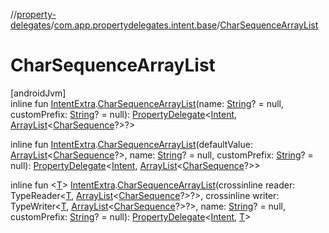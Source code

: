 //[property-delegates](../../index.md)/[com.app.propertydelegates.intent.base](index.md)/[CharSequenceArrayList](-char-sequence-array-list.md)

# CharSequenceArrayList

[androidJvm]\
inline fun [IntentExtra](../com.app.propertydelegates.intent/-intent-extra/index.md).[CharSequenceArrayList](-char-sequence-array-list.md)(name: [String](https://kotlinlang.org/api/latest/jvm/stdlib/kotlin/-string/index.html)? = null, customPrefix: [String](https://kotlinlang.org/api/latest/jvm/stdlib/kotlin/-string/index.html)? = null): [PropertyDelegate](../com.app.propertydelegates/-property-delegate/index.md)<[Intent](https://developer.android.com/reference/kotlin/android/content/Intent.html), [ArrayList](https://developer.android.com/reference/kotlin/java/util/ArrayList.html)<[CharSequence](https://kotlinlang.org/api/latest/jvm/stdlib/kotlin/-char-sequence/index.html)?>?>

inline fun [IntentExtra](../com.app.propertydelegates.intent/-intent-extra/index.md).[CharSequenceArrayList](-char-sequence-array-list.md)(defaultValue: [ArrayList](https://developer.android.com/reference/kotlin/java/util/ArrayList.html)<[CharSequence](https://kotlinlang.org/api/latest/jvm/stdlib/kotlin/-char-sequence/index.html)?>, name: [String](https://kotlinlang.org/api/latest/jvm/stdlib/kotlin/-string/index.html)? = null, customPrefix: [String](https://kotlinlang.org/api/latest/jvm/stdlib/kotlin/-string/index.html)? = null): [PropertyDelegate](../com.app.propertydelegates/-property-delegate/index.md)<[Intent](https://developer.android.com/reference/kotlin/android/content/Intent.html), [ArrayList](https://developer.android.com/reference/kotlin/java/util/ArrayList.html)<[CharSequence](https://kotlinlang.org/api/latest/jvm/stdlib/kotlin/-char-sequence/index.html)?>>

inline fun <[T](-char-sequence-array-list.md)> [IntentExtra](../com.app.propertydelegates.intent/-intent-extra/index.md).[CharSequenceArrayList](-char-sequence-array-list.md)(crossinline reader: TypeReader<[T](-char-sequence-array-list.md), [ArrayList](https://developer.android.com/reference/kotlin/java/util/ArrayList.html)<[CharSequence](https://kotlinlang.org/api/latest/jvm/stdlib/kotlin/-char-sequence/index.html)?>?>, crossinline writer: TypeWriter<[T](-char-sequence-array-list.md), [ArrayList](https://developer.android.com/reference/kotlin/java/util/ArrayList.html)<[CharSequence](https://kotlinlang.org/api/latest/jvm/stdlib/kotlin/-char-sequence/index.html)?>?>, name: [String](https://kotlinlang.org/api/latest/jvm/stdlib/kotlin/-string/index.html)? = null, customPrefix: [String](https://kotlinlang.org/api/latest/jvm/stdlib/kotlin/-string/index.html)? = null): [PropertyDelegate](../com.app.propertydelegates/-property-delegate/index.md)<[Intent](https://developer.android.com/reference/kotlin/android/content/Intent.html), [T](-char-sequence-array-list.md)>
